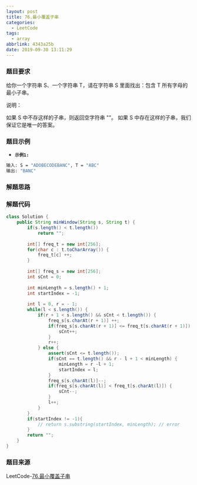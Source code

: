 ```yaml
---
layout: post
title: 76.最小覆盖子串
categories:
  - LeetCode
tags:
  - array
abbrlink: 4343a25b
date: 2019-09-30 13:11:29
---
```


### 题目要求
给你一个字符串 S、一个字符串 T，请在字符串 S 里面找出：包含 T 所有字母的最小子串。

说明：

如果 S 中不存这样的子串，则返回空字符串 ""。
如果 S 中存在这样的子串，我们保证它是唯一的答案。
<!-- more -->
### 题目示例
- **`示例1: `** 
```sh
输入: S = "ADOBECODEBANC", T = "ABC"
输出: "BANC"
```


### 解题思路


### 解题代码
```java
class Solution {
    public String minWindow(String s, String t) {
        if(s.length() < t.length())
            return "";
        
        int[] freq_t = new int[256];
        for(char c : t.toCharArray()) {
            freq_t[c] ++;
        }
        
        int[] freq_s = new int[256];
        int sCnt = 0;
        
        int minLength = s.length() + 1;
        int startIndex = -1;
        
        int l = 0, r = - 1;
        while(l < s.length()) {
            if(r + 1 < s.length() && sCnt < t.length()) {
                freq_s[s.charAt(r + 1)] ++;
                if(freq_s[s.charAt(r + 1)] <= freq_t[s.charAt(r + 1)]) {
                    sCnt++;
                }
                r++;
            } else {
                assert(sCnt <= t.length());
                if(sCnt == t.length() && r - l + 1 < minLength) {
                    minLength = r -l + 1;
                    startIndex = l;
                }
                freq_s[s.charAt(l)]--;
                if(freq_s[s.charAt(l)] < freq_t[s.charAt(l)]) {
                    sCnt--;
                }
                l++;
            }
        }
        if(startIndex != -1){
            // return s.substring(startIndex, minLength); // error
        }
        return "";
    }
}
```

### 题目来源
LeetCode-[76.最小覆盖子串](https://leetcode-cn.com/problems/minimum-window-substring/)
